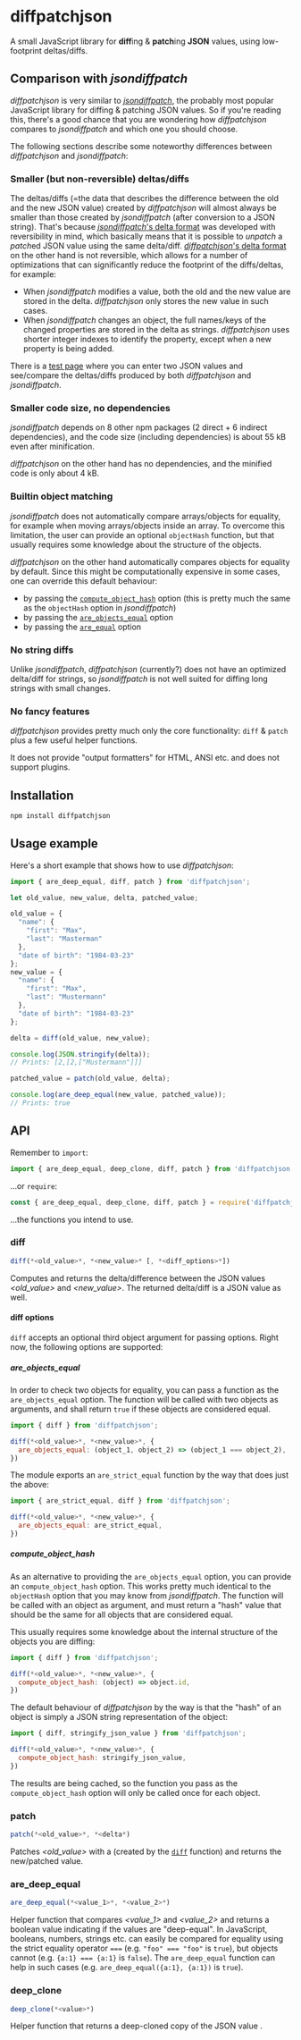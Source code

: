 # diffpatchjson

A small JavaScript library for **diff**ing & **patch**ing **JSON** values, using low-footprint deltas/diffs.


## Comparison with *jsondiffpatch*

*diffpatchjson* is very similar to *[jsondiffpatch](https://github.com/benjamine/jsondiffpatch)*, the probably most popular JavaScript library for diffing & patching JSON values. So if you're reading this, there's a good chance that you are wondering how *diffpatchjson* compares to *jsondiffpatch* and which one you should choose.

The following sections describe some noteworthy differences between *diffpatchjson* and *jsondiffpatch*:


### Smaller (but non-reversible) deltas/diffs

The deltas/diffs (=the data that describes the difference between the old and the new JSON value) created by *diffpatchjson* will almost always be smaller than those created by *jsondiffpatch* (after conversion to a JSON string). That's because [*jsondiffpatch*'s delta format](https://github.com/benjamine/jsondiffpatch/blob/master/docs/deltas.md) was developed with reversibility in mind, which basically means that it is possible to *unpatch* a *patch*ed JSON value using the same delta/diff. [*diffpatchjson*'s delta format](delta_format.md) on the other hand is not reversible, which allows for a number of optimizations that can significantly reduce the footprint of the diffs/deltas, for example:

- When *jsondiffpatch* modifies a value, both the old and the new value are stored in the delta. *diffpatchjson* only stores the new value in such cases.
- When *jsondiffpatch* changes an object, the full names/keys of the changed properties are stored in the delta as strings. *diffpatchjson* uses shorter integer indexes to identify the property, except when a new property is being added.

There is a [test page](https://oyooyo.github.io/diffpatchjson/test_page/) where you can enter two JSON values and see/compare the deltas/diffs produced by both *diffpatchjson* and *jsondiffpatch*.


### Smaller code size, no dependencies

*jsondiffpatch* depends on 8 other npm packages (2 direct + 6 indirect dependencies), and the code size (including dependencies) is about 55 kB even after minification.

*diffpatchjson* on the other hand has no dependencies, and the minified code is only about 4 kB.


### Builtin object matching

*jsondiffpatch* does not automatically compare arrays/objects for equality, for example when moving arrays/objects inside an array. To overcome this limitation, the user can provide an optional `objectHash` function, but that usually requires some knowledge about the structure of the objects.

*diffpatchjson* on the other hand automatically compares objects for equality by default. Since this might be computationally expensive in some cases, one can override this default behaviour:

- by passing the [`compute_object_hash`](#compute_object_hash) option (this is pretty much the same as the `objectHash` option in *jsondiffpatch*)
- by passing the [`are_objects_equal`](#are_objects_equal) option
- by passing the [`are_equal`](#are_equal) option


### No string diffs

Unlike *jsondiffpatch*, *diffpatchjson* (currently?) does not have an optimized delta/diff for strings, so *jsondiffpatch* is not well suited for diffing long strings with small changes.


### No fancy features

*diffpatchjson* provides pretty much only the core functionality: `diff` & `patch` plus a few useful helper functions.

It does not provide "output formatters" for HTML, ANSI etc. and does not support plugins.


## Installation

```sh
npm install diffpatchjson
```


## Usage example

Here's a short example that shows how to use *diffpatchjson*:

```JavaScript
import { are_deep_equal, diff, patch } from 'diffpatchjson';

let old_value, new_value, delta, patched_value;

old_value = {
  "name": {
    "first": "Max",
    "last": "Masterman"
  },
  "date of birth": "1984-03-23"
};
new_value = {
  "name": {
    "first": "Max",
    "last": "Mustermann"
  },
  "date of birth": "1984-03-23"
};

delta = diff(old_value, new_value);

console.log(JSON.stringify(delta));
// Prints: [2,[2,["Mustermann"]]]

patched_value = patch(old_value, delta);

console.log(are_deep_equal(new_value, patched_value));
// Prints: true
```


## API

Remember to `import`:

```JavaScript
import { are_deep_equal, deep_clone, diff, patch } from 'diffpatchjson';
```

...or `require`:

```JavaScript
const { are_deep_equal, deep_clone, diff, patch } = require('diffpatchjson');
```

...the functions you intend to use.


### diff

```JavaScript
diff(*<old_value>*, *<new_value>* [, *<diff_options>*])
```

Computes and returns the delta/difference between the JSON values *<old_value>* and *<new_value>*. The returned delta/diff is a JSON value as well.

#### diff options

`diff` accepts an optional third object argument for passing options. Right now, the following options are supported:

##### are_objects_equal

In order to check two objects for equality, you can pass a function as the `are_objects_equal` option. The function will be called with two objects as arguments, and shall return `true` if these objects are considered equal.

```JavaScript
import { diff } from 'diffpatchjson';

diff(*<old_value>*, *<new_value>*, {
  are_objects_equal: (object_1, object_2) => (object_1 === object_2),
})
```

The module exports an `are_strict_equal` function by the way that does just the above:

```JavaScript
import { are_strict_equal, diff } from 'diffpatchjson';

diff(*<old_value>*, *<new_value>*, {
  are_objects_equal: are_strict_equal,
})
```


##### compute_object_hash

As an alternative to providing the `are_objects_equal` option, you can provide an `compute_object_hash` option. This works pretty much identical to the `objectHash` option that you may know from *jsondiffpatch*. The function will be called with an object as argument, and must return a "hash" value that should be the same for all objects that are considered equal.

This usually requires some knowledge about the internal structure of the objects you are diffing:

```JavaScript
import { diff } from 'diffpatchjson';

diff(*<old_value>*, *<new_value>*, {
  compute_object_hash: (object) => object.id,
})
```

The default behaviour of *diffpatchjson* by the way is that the "hash" of an object is simply a JSON string representation of the object:

```JavaScript
import { diff, stringify_json_value } from 'diffpatchjson';

diff(*<old_value>*, *<new_value>*, {
  compute_object_hash: stringify_json_value,
})
```

The results are being cached, so the function you pass as the `compute_object_hash` option will only be called once for each object.


### patch

```JavaScript
patch(*<old_value>*, *<delta*)
```

Patches *<old_value>* with a *<delta>* (created by the [`diff`](#diff) function) and returns the new/patched value.


### are_deep_equal

```JavaScript
are_deep_equal(*<value_1>*, *<value_2>*)
```

Helper function that compares *<value_1>* and *<value_2>* and returns a boolean value indicating if the values are "deep-equal". In JavaScript, booleans, numbers, strings etc. can easily be compared for equality using the strict equality operator `===` (e.g. `"foo" === "foo"` is `true`), but objects cannot (e.g. `{a:1} === {a:1}` is `false`). The `are_deep_equal` function can help in such cases (e.g. `are_deep_equal({a:1}, {a:1})` is `true`).


### deep_clone

```JavaScript
deep_clone(*<value>*)
```

Helper function that returns a deep-cloned copy of the JSON value *<value>*.
